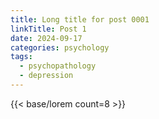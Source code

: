 ```yaml
---
title: Long title for post 0001
linkTitle: Post 1
date: 2024-09-17
categories: psychology
tags:
  - psychopathology
  - depression
---
```

{{< base/lorem count=8 >}}
